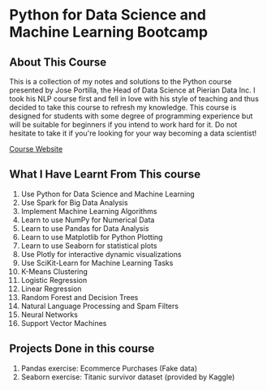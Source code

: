 # Python for Data Science and Machine Learning Bootcamp
## About This Course
  This is a collection of my notes and solutions to the Python course presented by Jose Portilla, the Head of Data Science at Pierian Data Inc. I took his NLP course first and fell in love with his style of teaching and thus decided to take this course to refresh my knowledge. This course is designed for students with some degree of programming experience but will be suitable for beginners if you intend to work hard for it. Do not hesitate to take it if you're looking for your way becoming a data scientist!
  
  [Course Website](https://www.udemy.com/course/python-for-data-science-and-machine-learning-bootcamp/learn/lecture/5733190#overview)
## What I Have Learnt From This course

1. Use Python for Data Science and Machine Learning
2. Use Spark for Big Data Analysis
3. Implement Machine Learning Algorithms
4. Learn to use NumPy for Numerical Data
5. Learn to use Pandas for Data Analysis
6. Learn to use Matplotlib for Python Plotting
7. Learn to use Seaborn for statistical plots
8. Use Plotly for interactive dynamic visualizations
9. Use SciKit-Learn for Machine Learning Tasks
10. K-Means Clustering
11. Logistic Regression
12. Linear Regression
13. Random Forest and Decision Trees
14. Natural Language Processing and Spam Filters
15. Neural Networks
16. Support Vector Machines

## Projects Done in this course
1. Pandas exercise: Ecommerce Purchases (Fake data)
2. Seaborn exercise: Titanic survivor dataset (provided by Kaggle)
